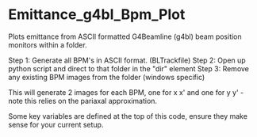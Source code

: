 # Emittance_g4bl_Bpm_Plot
Plots emittance from ASCII formatted G4Beamline (g4bl) beam position monitors within a folder.

Step 1: Generate all BPM's in ASCII format. (BLTrackfile)
Step 2: Open up python script and direct to that folder in the "dir" element
Step 3: Remove any existing BPM images from the folder (windows specific)

This will generate 2 images for each BPM, one for x x' and one for y y' - note this relies on the pariaxal approximation.

Some key variables are defined at the top of this code, ensure they make sense for your current setup.


